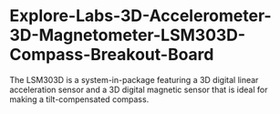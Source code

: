 # Explore-Labs-3D-Accelerometer-3D-Magnetometer-LSM303D-Compass-Breakout-Board
The LSM303D is a system-in-package featuring a 3D digital linear acceleration sensor and a 3D digital magnetic sensor that is ideal for making a tilt-compensated compass.
